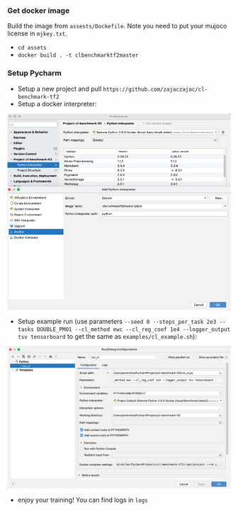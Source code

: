 ### Get docker image

Build the image from ``assests/Dockefile``. Note you need to put your mujoco license in ``mjkey.txt``.

- ``cd assets``
- ``docker build . -t clbenchmarktf2master``


### Setup Pycharm
- Setup a new project and pull ```https://github.com/zajaczajac/cl-benchmark-tf2```
- Setup a docker interpreter: 
  
![](assets/add_docker_interpreter.png)

- Setup example run (use parameters ``--seed 0 --steps_per_task 2e3 --tasks DOUBLE_PMO1 --cl_method ewc --cl_reg_coef 1e4 --logger_output tsv tensorboard`` to get the same as ``examples/cl_example.sh``):

![](assets/setup_example_run.png)

- enjoy your training! You can find logs in ``logs``
